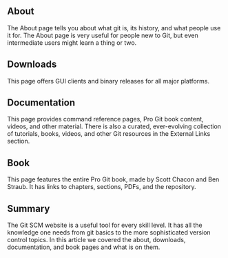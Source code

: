 ## About

The About page tells you about what git is, its history, and what people use it for. The About page is very useful for people new to Git, but even intermediate users might learn a thing or two.

## Downloads

This page offers GUI clients and binary releases for all major platforms.

## Documentation

This page provides command reference pages, Pro Git book content, videos, and other material. There is also a curated, ever-evolving collection of tutorials, books, videos, and other Git resources in the External Links section.

## Book

This page features the entire Pro Git book, made by Scott Chacon and Ben Straub. It has links to chapters, sections, PDFs, and the repository.

## Summary

The Git SCM website is a useful tool for every skill level. It has all the knowledge one needs from git basics to the more sophisticated version control topics. In this article we covered the about, downloads, documentation, and book pages and what is on them.